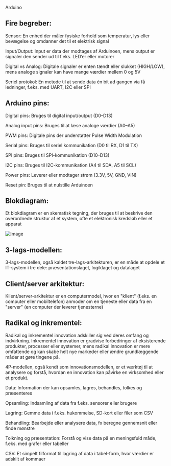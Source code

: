 Arduino

## Fire begreber:

Sensor: En enhed der måler fysiske forhold som temperatur, lys eller bevægelse og omdanner det til et elektrisk signal

Input/Output: Input er data der modtages af Arduinoen, mens output er signaler den sender ud til f.eks. LED’er eller motorer

Digital vs Analog: Digitale signaler er enten tændt eller slukket (HIGH/LOW), mens analoge signaler kan have mange værdier mellem 0 og 5V

Seriel protokol: En metode til at sende data én bit ad gangen via få ledninger, f.eks. med UART, I2C eller SPI

## Arduino pins:
Digital pins: Bruges til digital input/output (D0–D13)

Analog input pins: Bruges til at læse analoge værdier (A0–A5)

PWM pins: Digitale pins der understøtter Pulse Width Modulation

Serial pins: Bruges til seriel kommunikation (D0 til RX, D1 til TX)

SPI pins: Bruges til SPI-kommunikation (D10–D13)

I2C pins: Bruges til I2C-kommunikation (A4 til SDA, A5 til SCL)

Power pins: Leverer eller modtager strøm (3.3V, 5V, GND, VIN)

Reset pin: Bruges til at nulstille Arduinoen

## Blokdiagram: 
Et blokdiagram er en skematisk tegning, der bruges til at beskrive den overordnede struktur af et system, ofte et elektronisk kredsløb eller et apparat

![image](https://github.com/user-attachments/assets/44eae6b6-ceae-48b2-a86f-50a626c65d98)

## 3-lags-modellen: 
3-lags-modellen, også kaldet tre-lags-arkitekturen, er en måde at opdele et IT-system i tre dele: præsentationslaget, logiklaget og datalaget

## Client/server arkitektur: 
Klient/server-arkitektur er en computermodel, hvor en "klient" (f.eks. en computer eller mobiltelefon) anmoder om en tjeneste eller data fra en "server" (en computer der leverer tjenesterne)

## Radikal og inkrementel:
Radikal og inkrementel innovation adskiller sig ved deres omfang og indvirkning. Inkrementel innovation er gradvise forbedringer af eksisterende produkter, processer eller systemer, mens radikal innovation er mere omfattende og kan skabe helt nye markeder eller ændre grundlæggende måder at gøre tingene på.

4P-modellen, også kendt som innovationsmodellen, er et værktøj til at analysere og forstå, hvordan en innovation kan påvirke en virksomhed eller et produkt.

Data: Information der kan opsamles, lagres, behandles, tolkes og præsenteres

Opsamling: Indsamling af data fra f.eks. sensorer eller brugere

Lagring: Gemme data i f.eks. hukommelse, SD-kort eller filer som CSV

Behandling: Bearbejde eller analysere data, fx beregne gennemsnit eller finde mønstre

Tolkning og præsentation: Forstå og vise data på en meningsfuld måde, f.eks. med grafer eller tabeller

CSV: Et simpelt filformat til lagring af data i tabel-form, hvor værdier er adskilt af kommaer
